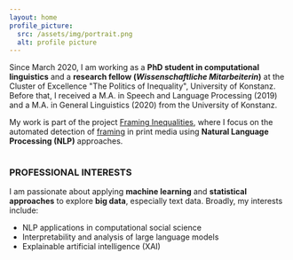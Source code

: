 ```yaml
---
layout: home
profile_picture:
  src: /assets/img/portrait.png
  alt: profile picture
---
```

<p>
Since March 2020, I am working as a <b>PhD student in computational linguistics</b> and a <b>research fellow (<i>Wissenschaftliche Mitarbeiterin</i>)</b> at the Cluster of Excellence "The Politics of Inequality", 
University of Konstanz. Before that, I received a M.A. in Speech and Language Processing (2019) and a M.A.
in General Linguistics (2020) from the University of Konstanz.
</p>
<p style="margin-bottom:1cm;">
My work is part of the project <a href="https://www.exc.uni-konstanz.de/en/inequality/research/projects/framing-inequalities/" target="_blank" rel="noopener noreferrer">Framing Inequalities</a>, 
where I focus on the automated detection of <a href="https://en.wikipedia.org/wiki/Framing_(social_sciences)" target="_blank" rel="noopener noreferrer">framing</a> in print media using <b>Natural Language Processing (NLP)</b> approaches.
</p>

<h3>PROFESSIONAL INTERESTS</h3>
<p>I am passionate about applying <b>machine learning</b> and <b>statistical approaches</b> to explore <b>big data</b>, especially text data. Broadly, my interests include:</p>
<ul>
  <li>NLP applications in computational social science</li>
  <li>Interpretability and analysis of large language models</li>
  <li>Explainable artificial intelligence (XAI)</li>
</ul>

